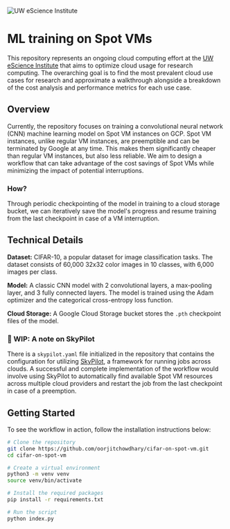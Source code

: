 ![UW eScience Institute](https://www.washington.edu/research/wp-content/uploads/eScience_Logo_HR.png)

# ML training on Spot VMs
This repository represents an ongoing cloud computing effort at the [UW eScience Institute](https://escience.washington.edu) that aims to optimize cloud usage for research computing. The overarching goal is to find the most prevalent cloud use cases for research and approximate a walkthrough alongside a breakdown of the cost analysis and performance metrics for each use case.

## Overview
Currently, the repository focuses on training a convolutional neural network (CNN) machine learning model on Spot VM instances on GCP. Spot VM instances, unlike regular VM instances, are preemptible and can be terminated by Google at any time. This makes them significantly cheaper than regular VM instances, but also less reliable. We aim to design a workflow that can take advantage of the cost savings of Spot VMs while minimizing the impact of potential interruptions.

### How?
Through periodic checkpointing of the model in training to a cloud storage bucket, we can iteratively save the model's progress and resume training from the last checkpoint in case of a VM interruption.

## Technical Details
**Dataset:** CIFAR-10, a popular dataset for image classification tasks. The dataset consists of 60,000 32x32 color images in 10 classes, with 6,000 images per class.

**Model:** A classic CNN model with 2 convolutional layers, a max-pooling layer, and 3 fully connected layers. The model is trained using the Adam optimizer and the categorical cross-entropy loss function.

**Cloud Storage:** A Google Cloud Storage bucket stores the `.pth` checkpoint files of the model.

### :construction: WIP: A note on SkyPilot
There is a `skypilot.yaml` file initialized in the repository that contains the configuration for utilizing [SkyPilot](https://skypilot.readthedocs.io/en/latest/examples/spot-jobs.html), a framework for running jobs across clouds. A successful and complete implementation of the workflow would involve using SkyPilot to automatically find available Spot VM resources across multiple cloud providers and restart the job from the last checkpoint in case of a preemption.

## Getting Started
To see the workflow in action, follow the installation instructions below:
```bash
# Clone the repository
git clone https://github.com/oorjitchowdhary/cifar-on-spot-vm.git
cd cifar-on-spot-vm

# Create a virtual environment
python3 -m venv venv
source venv/bin/activate

# Install the required packages
pip install -r requirements.txt

# Run the script
python index.py
```